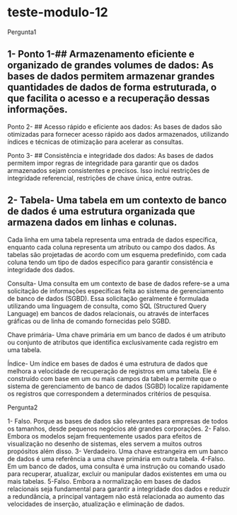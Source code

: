 # teste-modulo-12

Pergunta1

## 1- Ponto 1-## Armazenamento eficiente e organizado de grandes volumes de dados: As bases de dados permitem armazenar grandes quantidades de dados de forma estruturada, o que facilita o acesso e a recuperação dessas informações.

Ponto 2- ## Acesso rápido e eficiente aos dados: As bases de dados são otimizadas para fornecer acesso rápido aos dados armazenados, utilizando índices e técnicas de otimização para acelerar as consultas. 

Ponto 3- ## Consistência e integridade dos dados: As bases de dados permitem impor regras de integridade para garantir que os dados armazenados sejam consistentes e precisos. Isso inclui restrições de integridade referencial, restrições de chave única, entre outras. 

## 2- Tabela- Uma tabela em um contexto de banco de dados é uma estrutura organizada que armazena dados em linhas e colunas.
Cada linha em uma tabela representa uma entrada de dados específica, enquanto cada coluna representa um atributo ou campo dos dados. As tabelas são projetadas de acordo com um esquema predefinido, com cada coluna tendo um tipo de dados específico para garantir consistência e integridade dos dados.
    
  Consulta- Uma consulta em um contexto de base de dados refere-se a uma solicitação de informações específicas feita ao sistema de gerenciamento de banco de dados (SGBD).
  Essa solicitação geralmente é formulada utilizando uma linguagem de consulta, como SQL (Structured Query Language) em bancos de dados relacionais, ou através de interfaces gráficas ou de linha de comando fornecidas pelo
  SGBD.

  Chave primária- Uma chave primária em um banco de dados é um atributo ou conjunto de atributos que identifica exclusivamente cada registro em uma tabela. 

  Índice- Um índice em bases de dados é uma estrutura de dados que melhora a velocidade de recuperação de registros em uma tabela.
  Ele é construído com base em um ou mais campos da tabela e permite que o sistema de gerenciamento de banco de dados (SGBD) localize rapidamente os registros que correspondem a determinados critérios de pesquisa.

  Pergunta2

  1- Falso. Porque as bases de dados são relevantes para empresas de todos os tamanhos, desde pequenos negócios até grandes corporações.
  2- Falso. Embora os modelos sejam frequentemente usados para efeitos de visualização no desenho de sistemas, eles servem a muitos outros propósitos além disso.
  3- Verdadeiro. Uma chave estrangeira em um banco de dados é uma referência a uma chave primária em outra tabela. 
  4-Falso. Em um banco de dados, uma consulta é uma instrução ou comando usado para recuperar, atualizar, excluir ou manipular dados existentes em uma ou mais tabelas. 
  5-Falso. Embora a normalização em bases de dados relacionais seja fundamental para garantir a integridade dos dados e reduzir a redundância, a principal vantagem não está relacionada ao aumento das velocidades de inserção, atualização e eliminação de dados.

  
